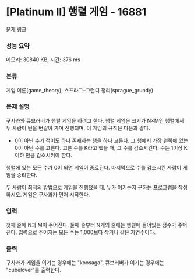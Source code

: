 # [Platinum II] 행렬 게임 - 16881 

[문제 링크](https://www.acmicpc.net/problem/16881) 

### 성능 요약

메모리: 30840 KB, 시간: 376 ms

### 분류

게임 이론(game_theory), 스프라그–그런디 정리(sprague_grundy)

### 문제 설명

<p>구사과와 큐브러버가 행렬 게임을 하려고 한다. 행렬 게임은 크기가 N×M인 행렬에서 두 사람이 턴을 번갈아 가며 진행되며, 이 게임의 규칙은 다음과 같다.</p>

<ul>
	<li>0이 아닌 수가 적어도 하나 존재하는 행을 하나 고른다. 그 행에서 가장 왼쪽에 있는 0이 아닌 수를 고른다. 고른 수를 K라고 했을 때, 그 수를 감소시킨다. 수는 1이상 K이하 만큼 감소시켜야 한다.</li>
</ul>

<p>행렬에 있는 모든 수가 0이 되면 게임이 종료된다. 마지막으로 수를 감소시킨 사람이 게임을 승리한다.</p>

<p>두 사람이 최적의 방법으로 게임을 진행했을 때, 누가 이기는지 구하는 프로그램을 작성하시오. 게임은 구사과가 먼저 시작한다.</p>

### 입력 

 <p>첫째 줄에 N과 M이 주어진다. 둘째 줄부터 N개의 줄에는 행렬에 들어있는 정수가 주어진다. 입력으로 주어지는 모든 수는 1,000보다 작거나 같은 자연수이다.</p>

### 출력 

 <p>구사과가 게임을 이기는 경우에는 "koosaga", 큐브러버가 이기는 경우에는 "cubelover"를 출력한다.</p>

